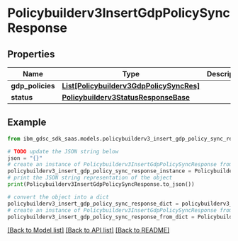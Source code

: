 # Policybuilderv3InsertGdpPolicySyncResponse


## Properties

Name | Type | Description | Notes
------------ | ------------- | ------------- | -------------
**gdp_policies** | [**List[Policybuilderv3GdpPolicySyncRes]**](Policybuilderv3GdpPolicySyncRes.md) |  | [optional] 
**status** | [**Policybuilderv3StatusResponseBase**](Policybuilderv3StatusResponseBase.md) |  | [optional] 

## Example

```python
from ibm_gdsc_sdk_saas.models.policybuilderv3_insert_gdp_policy_sync_response import Policybuilderv3InsertGdpPolicySyncResponse

# TODO update the JSON string below
json = "{}"
# create an instance of Policybuilderv3InsertGdpPolicySyncResponse from a JSON string
policybuilderv3_insert_gdp_policy_sync_response_instance = Policybuilderv3InsertGdpPolicySyncResponse.from_json(json)
# print the JSON string representation of the object
print(Policybuilderv3InsertGdpPolicySyncResponse.to_json())

# convert the object into a dict
policybuilderv3_insert_gdp_policy_sync_response_dict = policybuilderv3_insert_gdp_policy_sync_response_instance.to_dict()
# create an instance of Policybuilderv3InsertGdpPolicySyncResponse from a dict
policybuilderv3_insert_gdp_policy_sync_response_from_dict = Policybuilderv3InsertGdpPolicySyncResponse.from_dict(policybuilderv3_insert_gdp_policy_sync_response_dict)
```
[[Back to Model list]](../README.md#documentation-for-models) [[Back to API list]](../README.md#documentation-for-api-endpoints) [[Back to README]](../README.md)


